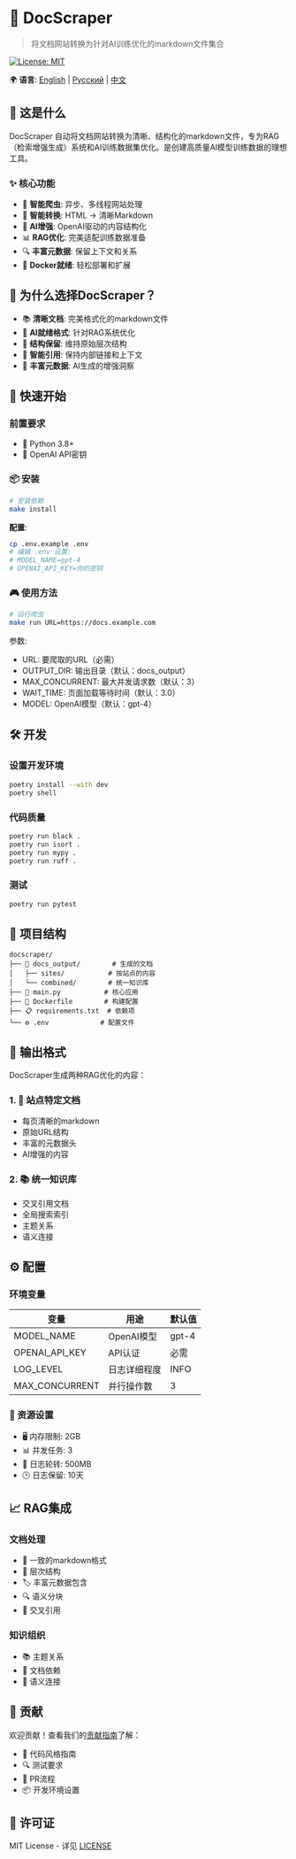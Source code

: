 # 🚀 DocScraper

> 将文档网站转换为针对AI训练优化的markdown文件集合

[![License: MIT](https://img.shields.io/badge/License-MIT-yellow.svg)](https://opensource.org/licenses/MIT)

🌍 **语言**: [English](README.md) | [Русский](README_ru.md) | [中文](README_zh.md)

## 🎯 这是什么

DocScraper 自动将文档网站转换为清晰、结构化的markdown文件，专为RAG（检索增强生成）系统和AI训练数据集优化。是创建高质量AI模型训练数据的理想工具。

### ✨ 核心功能

- 🔄 **智能爬虫**: 异步、多线程网站处理
- 📝 **智能转换**: HTML → 清晰Markdown
- 🧠 **AI增强**: OpenAI驱动的内容结构化
- 📊 **RAG优化**: 完美适配训练数据准备
- 🔍 **丰富元数据**: 保留上下文和关系
- 🐳 **Docker就绪**: 轻松部署和扩展

## 💫 为什么选择DocScraper？

- 📚 **清晰文档**: 完美格式化的markdown文件
- 🤖 **AI就绪格式**: 针对RAG系统优化
- 🌳 **结构保留**: 维持原始层次结构
- 🔗 **智能引用**: 保持内部链接和上下文
- 🎨 **丰富元数据**: AI生成的增强洞察

## 🚀 快速开始

### 前置要求

- 🐍 Python 3.8+
- 🔑 OpenAI API密钥

### 📦 安装

```bash
# 安装依赖
make install
```

**配置**:
```bash
cp .env.example .env
# 编辑 .env 设置:
# MODEL_NAME=gpt-4
# OPENAI_API_KEY=你的密钥
```

### 🎮 使用方法

```bash
# 运行爬虫
make run URL=https://docs.example.com
```

参数:
- URL: 要爬取的URL（必需）
- OUTPUT_DIR: 输出目录（默认：docs_output）
- MAX_CONCURRENT: 最大并发请求数（默认：3）
- WAIT_TIME: 页面加载等待时间（默认：3.0）
- MODEL: OpenAI模型（默认：gpt-4）


## 🛠 开发

### 设置开发环境
```bash
poetry install --with dev
poetry shell
```

### 代码质量
```bash
poetry run black .
poetry run isort .
poetry run mypy .
poetry run ruff .
```

### 测试
```bash
poetry run pytest
```

## 📁 项目结构

```plaintext
docscraper/
├── 📂 docs_output/        # 生成的文档
│   ├── sites/           # 按站点的内容
│   └── combined/        # 统一知识库
├── 📝 main.py           # 核心应用
├── 📄 Dockerfile        # 构建配置
├── 📋 requirements.txt  # 依赖项
└── ⚙️ .env             # 配置文件
```

## 🎨 输出格式

DocScraper生成两种RAG优化的内容：

### 1. 📑 站点特定文档
- 每页清晰的markdown
- 原始URL结构
- 丰富的元数据头
- AI增强的内容

### 2. 📚 统一知识库
- 交叉引用文档
- 全局搜索索引
- 主题关系
- 语义连接

## ⚙️ 配置

### 环境变量
| 变量 | 用途 | 默认值 |
|------|------|--------|
| MODEL_NAME | OpenAI模型 | gpt-4 |
| OPENAI_API_KEY | API认证 | 必需 |
| LOG_LEVEL | 日志详细程度 | INFO |
| MAX_CONCURRENT | 并行操作数 | 3 |

### 🔧 资源设置
- 🖥️ 内存限制: 2GB
- 📊 并发任务: 3
- 📝 日志轮转: 500MB
- 🕒 日志保留: 10天

## 📈 RAG集成

### 文档处理
- 📝 一致的markdown格式
- 🌳 层次结构
- 🏷️ 丰富元数据包含
- 🔍 语义分块
- 🔗 交叉引用

### 知识组织
- 📚 主题关系
- 🔄 文档依赖
- 🧩 语义连接

## 🤝 贡献

欢迎贡献！查看我们的[贡献指南](docs/CONTRIBUTING.md)了解：
- 📝 代码风格指南
- 🔍 测试要求
- 🚀 PR流程
- 📦 开发环境设置

## 📄 许可证

MIT License - 详见 [LICENSE](LICENSE)